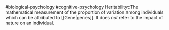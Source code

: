 #biological-psychology #cognitive-psychology 
Heritability::The mathematical measurement of the proportion of variation among individuals which can be attributed to [[Gene|genes]]. It does *not* refer to the impact of nature on an individual.
<!--SR:!2023-12-20,2,230-->